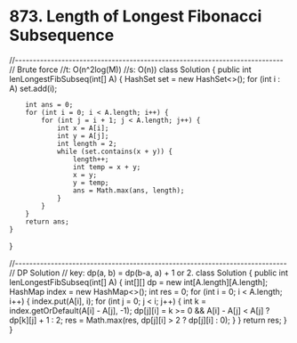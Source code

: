 # 873. Length of Longest Fibonacci Subsequence

//--------------------------------------------------------------------------- // Brute force //t: O\(n^2log\(M\)\) //s: O\(n\)\) class Solution { public int lenLongestFibSubseq\(int\[\] A\) { HashSet set = new HashSet&lt;&gt;\(\); for \(int i : A\) set.add\(i\);

```text
    int ans = 0;
    for (int i = 0; i < A.length; i++) {
        for (int j = i + 1; j < A.length; j++) {
            int x = A[i];
            int y = A[j];
            int length = 2;
            while (set.contains(x + y)) {
                length++;
                int temp = x + y;
                x = y;
                y = temp;
                ans = Math.max(ans, length);
            }
        }
    }
    return ans;
}
```

}

//---------------------------------------------------------------------------- // DP Solution // key: dp\(a, b\) = dp\(b-a, a\) + 1 or 2. class Solution { public int lenLongestFibSubseq\(int\[\] A\) { int\[\]\[\] dp = new int\[A.length\]\[A.length\]; HashMap index = new HashMap&lt;&gt;\(\); int res = 0; for \(int i = 0; i &lt; A.length; i++\) { index.put\(A\[i\], i\); for \(int j = 0; j &lt; i; j++\) { int k = index.getOrDefault\(A\[i\] - A\[j\], -1\); dp\[j\]\[i\] = k &gt;= 0 && A\[i\] - A\[j\] &lt; A\[j\] ? dp\[k\]\[j\] + 1 : 2; res = Math.max\(res, dp\[j\]\[i\] &gt; 2 ? dp\[j\]\[i\] : 0\); } } return res; } }

